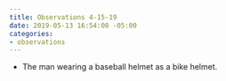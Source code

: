 ```yaml
---
title: Observations 4-15-19
date: 2019-05-13 16:54:00 -05:00
categories:
- observations
---
```


- The man wearing a baseball helmet as a bike helmet.